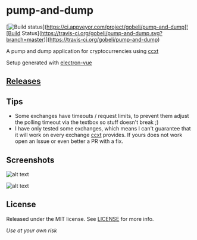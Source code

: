 # pump-and-dump #
[![Build status](https://ci.appveyor.com/api/projects/status/7o7kpe26ejv5d09j?svg=true)](https://ci.appveyor.com/project/gobeli/pump-and-dump[![Build Status](https://travis-ci.org/gobeli/pump-and-dump.svg?branch=master)](https://travis-ci.org/gobeli/pump-and-dump)

A pump and dump application for cryptocurrencies using [ccxt](https://github.com/ccxt/ccxt)

Setup generated with [electron-vue](https://github.com/SimulatedGREG/electron-vue)

## [Releases](https://github.com/gobeli/pump-and-dump/releases) ##

## Tips
 - Some exchanges have timeouts / request limits, to prevent them adjust the polling timeout via the textbox so stuff doesn't break ;)
 - I have only tested some exchanges, which means I can't guarantee that it will work on every exchange [ccxt](https://github.com/ccxt/ccxt) provides. If yours does not work open an Issue or even better a PR with a fix.

## Screenshots ##
![alt text](https://raw.githubusercontent.com/gobeli/pump-and-dump/master/static/screen1.png)

![alt text](https://raw.githubusercontent.com/gobeli/pump-and-dump/master/static/screen2.png)

## License
Released under the MIT license. See [LICENSE](LICENSE) for more info.

_Use at your own risk_